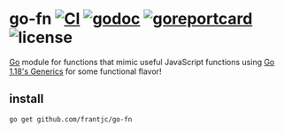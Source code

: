 # go-fn [![CI](https://github.com/frantjc/go-fn/actions/workflows/ci.yml/badge.svg?branch=main&event=push)](https://github.com/frantjc/go-fn/actions) [![godoc](https://pkg.go.dev/badge/github.com/frantjc/go-fn.svg)](https://pkg.go.dev/github.com/frantjc/go-fn) [![goreportcard](https://goreportcard.com/badge/github.com/frantjc/go-fn)](https://goreportcard.com/report/github.com/frantjc/go-fn) ![license](https://shields.io/github/license/frantjc/go-fn)

[Go](https://go.dev) module for functions that mimic useful JavaScript functions using [Go 1.18's Generics](https://go.dev/blog/intro-generics) for some functional flavor!

## install

```sh
go get github.com/frantjc/go-fn
```

